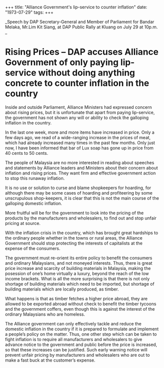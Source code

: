 +++ 
title: "Alliance Government's lip-service to counter inflation"
date: "1973-07-29"
tags:
+++

_Speech by DAP Secretary-General and Member of Parliament for Bandar Melaka, Mr.Lim Kit Siang, at DAP Public Rally at Kluang on July 29 at 10p.m.
_
# Rising Prices – DAP accuses Alliance Government of only paying lip-service without doing anything concrete to counter inflation in the country

Inside and outside Parliament, Alliance Ministers had expressed concern about rising prices, but it is unfortunate that apart from paying lip-service, the government has not shown any will or ability to check the galloping inflation in the country.

In the last one week, more and more items have increased in price. Only a few days ago, we read of a wide-ranging increase in the prices of meat, which had already increased many times in the past few months. Only just now, I have been informed that bar of Lux soap has gone up in price from 40 cents to 50 cents.

The people of Malaysia are no more interested in reading about speeches and statements by Alliance leaders and Ministers about their concern about inflation and rising prices. They want firm and effective government action to stop this runaway inflation.</u>

It is no use or solution to curse and blame shopkeepers for hoarding, for although there may be some cases of hoarding and profiteering by some unscrupulous shop-keepers, it is clear that this is not the main course of the galloping domestic inflation.

More fruitful will be for the government to look into the pricing of the products by the manufacturers and wholesalers, to find out and stop unfair pricing at source.

With the inflation crisis in the country, which has brought great hardships to the ordinary people whether in the towns or rural areas, the Alliance Government should stop protecting the interests of capitalists at the expense of the consumers.

The government must re-orient its entire policy to benefit the consumers and ordinary Malaysians, and not moneyed interests. Thus, there is great price increase and scarcity of building materials in Malaysia, making the posession of one’s home virtually a luxury, beyond the reach of the low income brackets. What is all the more surprising is that there is not only shortage of building materials which need to be imported, but shortage of building materials which are locally produced, as timber.

What happens is that as timber fetches a higher price abroad, they are allowed to be exported abroad without check to benefit the timber tycoons and the government coffers, even though this is against the interest of the ordinary Malaysians who are homeless.

The Alliance government can only effectively tackle and reduce the domestic inflation in the country if it is prepared to formulate and implement a people’s policy on the matter. Thus, one other step which can be taken to fight inflation is to require all manufacturers and wholesalers to give advance notice to the government and public before the price is increased, so that these increases can be justified. Such early warning notice will prevent unfair pricing by manufacturers and wholesalers who are out to make a fast buck at the customer’s expense.
 
